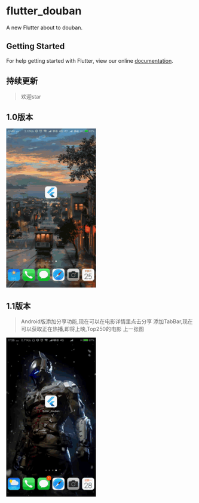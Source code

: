 # flutter_douban

A new Flutter about to douban.

## Getting Started

For help getting started with Flutter, view our online
[documentation](https://flutter.io/).

## 持续更新

> 欢迎star
## 1.0版本

 <img src="/gif/index.gif" width="240px" height="426px"/>

## 1.1版本
> Android版添加分享功能,现在可以在电影详情里点击分享
> 添加TabBar,现在可以获取正在热播,即将上映,Top250的电影
> 上一张图

 <img src="/gif/index1.1.gif" width="240px" height="426px"/>